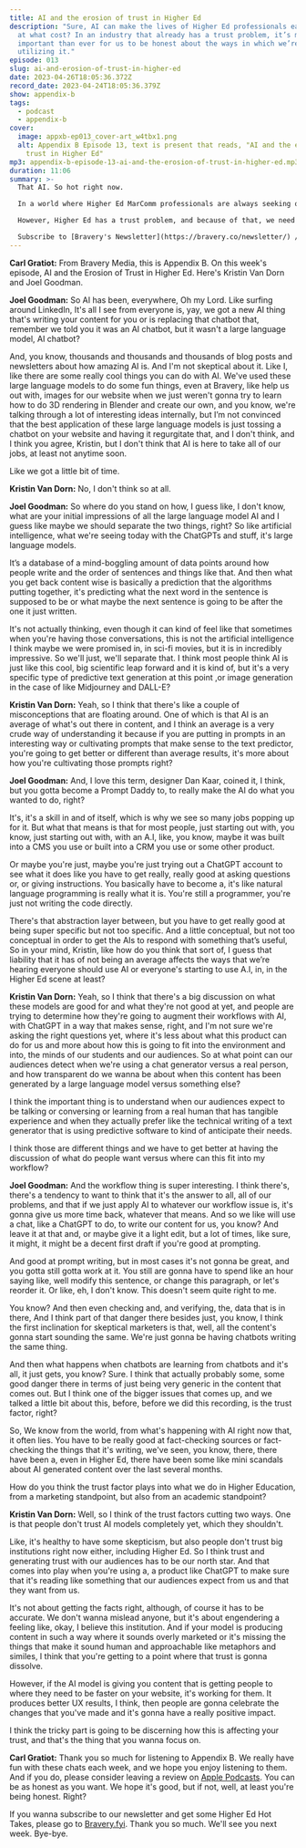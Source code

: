 ```yaml
---
title: AI and the erosion of trust in Higher Ed
description: "Sure, AI can make the lives of Higher Ed professionals easier, but
  at what cost? In an industry that already has a trust problem, it’s more
  important than ever for us to be honest about the ways in which we’re
  utilizing it."
episode: 013
slug: ai-and-erosion-of-trust-in-higher-ed
date: 2023-04-26T18:05:36.372Z
record_date: 2023-04-24T18:05:36.379Z
show: appendix-b
tags:
  - podcast
  - appendix-b
cover:
  image: appxb-ep013_cover-art_w4tbx1.png
  alt: Appendix B Episode 13, text is present that reads, "AI and the erosion of
    trust in Higher Ed"
mp3: appendix-b-episode-13-ai-and-the-erosion-of-trust-in-higher-ed.mp3
duration: 11:06
summary: >-
  That AI. So hot right now.

  In a world where Higher Ed MarComm professionals are always seeking out more efficient workflows, large language models like ChatGPT have been touted as the modern marketer’s “ultimate weapon.”

  However, Higher Ed has a trust problem, and because of that, we need to transparent with our audiences about when and where we’re using AI. Especially in situations where they expect to interact with actual humans.

  Subscribe to [Bravery's Newsletter](https://bravery.co/newsletter/) / [Follow Joel](https://www.linkedin.com/in/joelgoodman/) / [Follow Kristin](https://www.linkedin.com/in/kristinvandorn/) / Check out the [Bravery YouTube Channel](https://www.youtube.com/@BraveryMedia)
---
```

**Carl Gratiot:**
From Bravery Media, this is Appendix B. On this week's episode, AI and the Erosion of Trust in Higher Ed. Here's Kristin Van Dorn and Joel Goodman.

**Joel Goodman:**
So AI has been, everywhere, Oh my Lord. Like surfing around LinkedIn, It's all I see from everyone is, yay, we got a new AI thing that's writing your content for you or is replacing that chatbot that, remember we told you it was an AI chatbot, but it wasn't a large language model, AI chatbot?

And, you know, thousands and thousands and thousands of blog posts and newsletters about how amazing AI is. And I'm not skeptical about it. Like I, like there are some really cool things you can do with AI. We've used these large language models to do some fun things, even at Bravery, like help us out with, images for our website when we just weren't gonna try to learn how to do 3D rendering in Blender and create our own, and you know, we're talking through a lot of interesting ideas internally, but I’m not convinced that the best application of these large language models is just tossing a chatbot on your website and having it regurgitate that, and I don't think, and I think you agree, Kristin, but I don't think that AI is here to take all of our jobs, at least not anytime soon.

Like we got a little bit of time. 

**Kristin Van Dorn:**
No, I don't think so at all. 

**Joel Goodman:**
So where do you stand on how, I guess like, I don't know, what are your initial impressions of all the large language model AI and I guess like maybe we should separate the two things, right? So like artificial intelligence, what we're seeing today with the ChatGPTs and stuff, it's large language models.

It’s a database of a mind-boggling amount of data points around how people write and the order of sentences and things like that. And then what you get back content wise is basically a prediction that the algorithms putting together, it's predicting what the next word in the sentence is supposed to be or what maybe the next sentence is going to be after the one it just written.

It's not actually thinking, even though it can kind of feel like that sometimes when you're having those conversations, this is not the artificial intelligence I think maybe we were promised in, in sci-fi movies, but it is in incredibly impressive. So we'll just, we'll separate that. I think most people think AI is just like this cool, big scientific leap forward and it is kind of, but it's a very specific type of predictive text generation at this point ,or image generation in the case of like Midjourney and DALL-E?

**Kristin Van Dorn:**
Yeah, so I think that there's like a couple of misconceptions that are floating around. One of which is that AI is an average of what's out there in content, and I think an average is a very crude way of understanding it because if you are putting in prompts in an interesting way or cultivating prompts that make sense to the text predictor, you're going to get better or different than average results, it's more about how you're cultivating those prompts right?

**Joel Goodman:**
And, I love this term, designer Dan Kaar, coined it, I think, but you gotta become a Prompt Daddy to, to really make the AI do what you wanted to do, right?

It's, it's a skill in and of itself, which is why we see so many jobs popping up for it. But what that means is that for most people, just starting out with, you know, just starting out with, with an A.I, like, you know, maybe it was built into a CMS you use or built into a CRM you use or some other product.

Or maybe you're just, maybe you're just trying out a ChatGPT account to see what it does like you have to get really, really good at asking questions or, or giving instructions. You basically have to become a, it's like natural language programming is really what it is. You're still a programmer, you're just not writing the code directly.

There's that abstraction layer between, but you have to get really good at being super specific but not too specific. And a little conceptual, but not too conceptual in order to get the AIs to respond with something that’s useful, So in your mind, Kristin, like how do you think that sort of, I guess that liability that it has of not being an average affects the ways that we’re hearing everyone should use AI or everyone's starting to use A.I, in, in the Higher Ed scene at least?

**Kristin Van Dorn:**
Yeah, so I think that there's a big discussion on what these models are good for and what they're not good at yet, and people are trying to determine how they're going to augment their workflows with AI, with ChatGPT in a way that makes sense, right, and I'm not sure we're asking the right questions yet, where it's less about what this product can do for us and more about how this is going to fit into the environment and into, the minds of our students and our audiences. So at what point can our audiences detect when we're using a chat generator versus a real person, and how transparent do we wanna be about when this content has been generated by a large language model versus something else? 

I think the important thing is to understand when our audiences expect to be talking or conversing or learning from a real human that has tangible experience and when they actually prefer like the technical writing of a text generator that is using predictive software to kind of anticipate their needs.

I think those are different things and we have to get better at having the discussion of what do people want versus where can this fit into my workflow?

**Joel Goodman:**
And the workflow thing is super interesting. I think there's, there's a tendency to want to think that it's the answer to all, all of our problems, and that if we just apply AI to whatever our workflow issue is, it's gonna give us more time back, whatever that means. And so we like will use a chat, like a ChatGPT to do, to write our content for us, you know? And leave it at that and, or maybe give it a light edit, but a lot of times, like sure, it might, it might be a decent first draft if you're good at prompting.

And good at prompt writing, but in most cases it's not gonna be great, and you gotta still gotta work at it. You still are gonna have to spend like an hour saying like, well modify this sentence, or change this paragraph, or let's reorder it. Or like, eh, I don't know. This doesn't seem quite right to me.

You know? And then even checking and, and verifying, the, data that is in there, And I think part of that danger there besides just, you know, I think the first inclination for skeptical marketers is that, well, all the content's gonna start sounding the same. We're just gonna be having chatbots writing the same thing.

And then what happens when chatbots are learning from chatbots and it's all, it just gets, you know? Sure. I think that actually probably some, some good danger there in terms of just being very generic in the content that comes out. But I think one of the bigger issues that comes up, and we talked a little bit about this, before, before we did this recording, is the trust factor, right?

So, We know from the world, from what's happening with AI right now that, it often lies. You have to be really good at fact-checking sources or fact-checking the things that it's writing, we've seen, you know, there, there have been a, even in Higher Ed, there have been some like mini scandals about AI generated content over the last several months.

How do you think the trust factor plays into what we do in Higher Education, from a marketing standpoint, but also from an academic standpoint?

**Kristin Van Dorn:**
Well, so I think of the trust factors cutting two ways. One is that people don't trust AI models completely yet, which they shouldn't.

Like, it's healthy to have some skepticism, but also people don't trust big institutions right now either, including Higher Ed. So I think trust and generating trust with our audiences has to be our north star. And that comes into play when you're using a, a product like ChatGPT to make sure that it's reading like something that our audiences expect from us and that they want from us. 

It's not about getting the facts right, although, of course it has to be accurate. We don't wanna mislead anyone, but it's about engendering a feeling like, okay, I believe this institution. And if your model is producing content in such a way where it sounds overly marketed or it's missing the things that make it sound human and approachable like metaphors and similes, I think that you're getting to a point where that trust is gonna dissolve. 

However, if the AI model is giving you content that is getting people to where they need to be faster on your website, it's working for them. It produces better UX results, I think, then people are gonna celebrate the changes that you've made and it's gonna have a really positive impact.

I think the tricky part is going to be discerning how this is affecting your trust, and that's the thing that you wanna focus on.

**Carl Gratiot:**
Thank you so much for listening to Appendix B. We really have fun with these chats each week, and we hope you enjoy listening to them. And if you do, please consider leaving a review on [Apple Podcasts](https://podcasts.apple.com/us/podcast/appendix-b/id1672064420). You can be as honest as you want. We hope it's good, but if not, well, at least you're being honest. Right?

If you wanna subscribe to our newsletter and get some Higher Ed Hot Takes, please go to [Bravery.fyi](https://bravery.co/newsletter/). Thank you so much. We'll see you next week. Bye-bye.